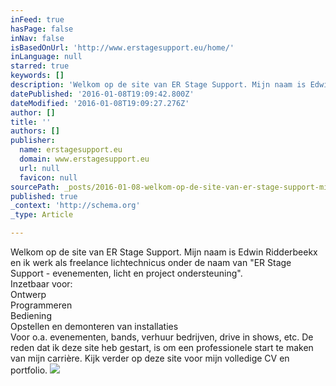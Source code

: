 ```yaml
---
inFeed: true
hasPage: false
inNav: false
isBasedOnUrl: 'http://www.erstagesupport.eu/home/'
inLanguage: null
starred: true
keywords: []
description: 'Welkom op de site van ER Stage Support. Mijn naam is Edwin Ridderbeekx en ik werk als freelance lichtechnicus onder de naam van "ER Stage Support - evenementen,'
datePublished: '2016-01-08T19:09:42.800Z'
dateModified: '2016-01-08T19:09:27.276Z'
author: []
title: ''
authors: []
publisher:
  name: erstagesupport.eu
  domain: www.erstagesupport.eu
  url: null
  favicon: null
sourcePath: _posts/2016-01-08-welkom-op-de-site-van-er-stage-support-mijn-naam-is-edwin-r.md
published: true
_context: 'http://schema.org'
_type: Article

---
```

Welkom op de site van ER Stage Support. Mijn naam is Edwin Ridderbeekx en ik werk als freelance lichtechnicus onder de naam van "ER Stage Support - evenementen, licht en project ondersteuning".     
Inzetbaar voor:   
Ontwerp   
Programmeren   
Bediening   
Opstellen en demonteren van installaties  
Voor o.a. evenementen, bands, verhuur bedrijven, drive in shows, etc.   De reden dat ik deze site heb gestart, is om een professionele start te maken van mijn carrière. Kijk verder op deze site voor mijn volledige CV en portfolio.
![](https://the-grid-user-content.s3-us-west-2.amazonaws.com/66446624-433e-4577-8348-8cb165edf330.png)